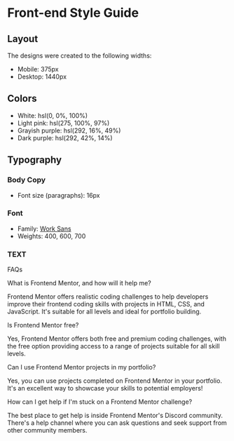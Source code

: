 # Front-end Style Guide

## Layout

The designs were created to the following widths:

- Mobile: 375px
- Desktop: 1440px

## Colors

- White: hsl(0, 0%, 100%)
- Light pink: hsl(275, 100%, 97%)
- Grayish purple: hsl(292, 16%, 49%)
- Dark purple: hsl(292, 42%, 14%)

## Typography

### Body Copy

- Font size (paragraphs): 16px

### Font

- Family: [Work Sans](https://fonts.google.com/specimen/Work+Sans)
- Weights: 400, 600, 700

### TEXT

FAQs

What is Frontend Mentor, and how will it help me?

Frontend Mentor offers realistic coding challenges to help developers improve their
frontend coding skills with projects in HTML, CSS, and JavaScript. It's suitable for
all levels and ideal for portfolio building.

Is Frontend Mentor free?

Yes, Frontend Mentor offers both free and premium coding challenges, with the free
option providing access to a range of projects suitable for all skill levels.

Can I use Frontend Mentor projects in my portfolio?

Yes, you can use projects completed on Frontend Mentor in your portfolio. It's an excellent
way to showcase your skills to potential employers!

How can I get help if I'm stuck on a Frontend Mentor challenge?

The best place to get help is inside Frontend Mentor's Discord community. There's a help
channel where you can ask questions and seek support from other community members.
